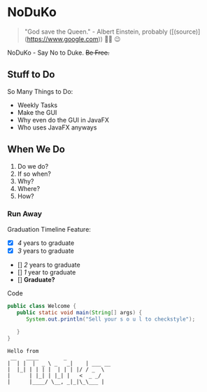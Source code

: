 # NoDuKo

> "God save the Queen." - Albert Einstein, probably ([(source)] (https://www.google.com)) 👀👀 😉

NoDuKo - Say No to Duke. ~~Be Free.~~

## Stuff to Do

So Many Things to Do:
+ Weekly Tasks
+ Make the GUI
+ Why even do the GUI in JavaFX
+ Who uses JavaFX anyways

## When We Do
1. Do we do?
2. If so when?
3. Why?
4. Where?
5. How?

### Run Away

Graduation Timeline Feature:
- [x] *4* years to graduate
- [x] *3* years to graduate
- [] *2* years to graduate
- [] *1* year to graduate
- [] **Graduate?**

Code 

```java
public class Welcome {
   public static void main(String[] args) {
      System.out.println("Sell your s o u l to checkstyle");
      
   }
}

```


   ```
   Hello from
    __   ____        _        
   |  | |  |  _ \ _   _|    | ___ __ 
   |  |_| | | | |  | | | |/ / _  \
   |      | |_| | |_| |   <  _ _/
   |      |____/ \__, _|_|\_\___ |
   ```
